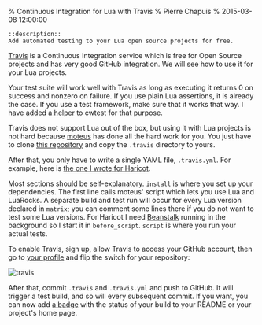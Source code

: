 % Continuous Integration for Lua with Travis
% Pierre Chapuis
% 2015-03-08 12:00:00

    ::description::
    Add automated testing to your Lua open source projects for free.

[Travis](https://travis-ci.org) is a Continuous Integration service which is free for Open Source projects and has very good GitHub integration. We will see how to use it for your Lua projects.

Your test suite will work well with Travis as long as executing it returns 0 on success and nonzero on failure. If you use plain Lua assertions, it is already the case. If you use a test framework, make sure that it works that way. I have added [a helper](https://github.com/catwell/cwtest#exit) to cwtest for that purpose.

Travis does not support Lua out of the box, but using it with Lua projects is not hard because [moteus](https://github.com/moteus) has done all the hard work for you. You just have to clone [this repository](https://github.com/moteus/lua-travis-example) and copy the `.travis` directory to yours.

After that, you only have to write a single YAML file, `.travis.yml`. For example, here is [the one I wrote for Haricot](https://github.com/catwell/haricot/blob/b2f2e59ddf4df7d4d12b1cc72216ad2444e7d270/.travis.yml).

Most sections should be self-explanatory. `install` is where you set up your dependencies. The first line calls moteus' script which lets you use Lua and LuaRocks. A separate build and test run will occur for every Lua version declared in `matrix`; you can comment some lines there if you do not want to test some Lua versions. For Haricot I need [Beanstalk](http://kr.github.io/beanstalkd/) running in the background so I start it in `before_script`. `script` is where you run your actual tests.

To enable Travis, sign up, allow Travis to access your GitHub account, then go to [your profile](https://travis-ci.org/profile) and flip the switch for your repository:

![travis](img/travis.png)

After that, commit `.travis` and `.travis.yml` and push to GitHub. It will trigger a test build, and so will every subsequent commit. If you want, you can now add [a badge](https://travis-ci.org/catwell/haricot.png?branch=master) with the status of your build to your README or your project's home page.

